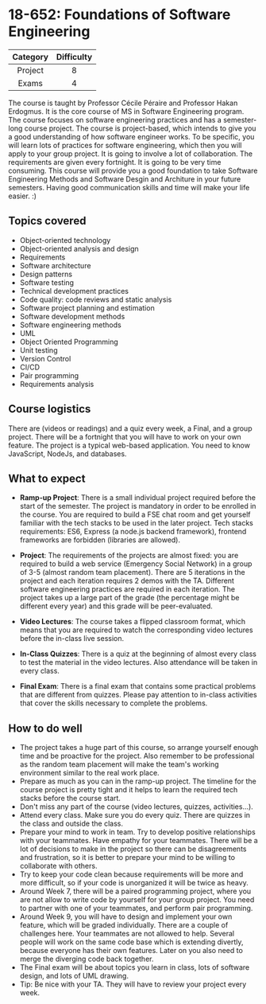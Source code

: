 # 18-652: Foundations of Software Engineering

| Category | Difficulty |
|:-:       | :-:        |
| Project  | 8          |
| Exams    | 4          |

The course is taught by Professor Cécile Péraire and Professor Hakan Erdogmus. It is the core course of MS in Software Engineering program. The course focuses on software engineering practices and has a semester-long course project. The course is project-based, which intends to give you a good understanding of how software engineer works. To be specific, you will learn lots of practices for software engineering, which then you will apply to your group project. It is going to involve a lot of collaboration. The requirements are given every fortnight. It is going to be very time consuming. This course will provide you a good foundation to take Software Engineering Methods and Software Desgin and Architure in your future semesters. Having good communication skills and time will make your life easier. :)

## Topics covered

- Object-oriented technology
- Object-oriented analysis and design
- Requirements
- Software architecture
- Design patterns
- Software testing
- Technical development practices
- Code quality: code reviews and static analysis
- Software project planning and estimation
- Software development methods
- Software engineering methods
- UML
- Object Oriented Programming
- Unit testing
- Version Control
- CI/CD
- Pair programming
- Requirements analysis

## Course logistics

There are (videos or readings) and a quiz every week, a Final, and a group project. There will be a fortnight that you will have to work on your own feature. The project is a typical web-based application. You need to know JavaScript, NodeJs, and databases.

## What to expect

- **Ramp-up Project**: There is a small individual project required before the start of the semester. The project is mandatory in order to be enrolled in the course. You are required to build a FSE chat room and get yourself familiar with the tech stacks to be used in the later project. Tech stacks requirements: ES6, Express (a node.js backend framework), frontend frameworks are forbidden (libraries are allowed).

- **Project**: The requirements of the projects are almost fixed: you are required to build a web service (Emergency Social Network) in a group of 3-5 (almost random team placement). There are 5 iterations in the project and each iteration requires 2 demos with the TA. Different software engineering practices are required in each iteration. The project takes up a large part of the grade (the percentage might be different every year) and this grade will be peer-evaluated.

- **Video Lectures**: The course takes a flipped classroom format, which means that you are required to watch the corresponding video lectures before the in-class live session.

- **In-Class Quizzes**: There is a quiz at the beginning of almost every class to test the material in the video lectures. Also attendance will be taken in every class.

- **Final Exam**: There is a final exam that contains some practical problems that are different from quizzes. Please pay attention to in-class activities that cover the skills necessary to complete the problems.

## How to do well

- The project takes a huge part of this course, so arrange yourself enough time and be proactive for the project. Also remember to be professional as the random team placement will make the team's working environment similar to the real work place.
- Prepare as much as you can in the ramp-up project. The timeline for the course project is pretty tight and it helps to learn the required tech stacks before the course start.
- Don't miss any part of the course (video lectures, quizzes, activities...).
- Attend every class. Make sure you do every quiz. There are quizzes in the class and outside the class.
- Prepare your mind to work in team. Try to develop positive relationships with your teammates. Have empathy for your teammates. There will be a lot of decisions to make in the project so there can be disagreements and frustration, so it is better to prepare your mind to be willing to collaborate with others.
- Try to keep your code clean because requirements will be more and more difficult, so if your code is unorganized it will be twice as heavy.
- Around Week 7, there will be a paired programming project, where you are not allow to write code by yourself for your group project. You need to partner with one of your teammates, and perform pair programming.
- Around Week 9, you will have to design and implement your own feature, which will be graded individually. There are a couple of challenges here. Your teammates are not allowed to help. Several people will work on the same code base which is extending divertly, because everyone has their own features. Later on you also need to merge the diverging code back together.
- The Final exam will be about topics you learn in class, lots of software design, and lots of UML drawing.
- Tip: Be nice with your TA. They will have to review your project every week.